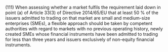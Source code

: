 (111) When assessing whether a market fulfils the requirement laid down in point (a) of Article 33(3) of Directive 2014/65/EU that at least 50 % of the issuers admitted to trading on that market are small and medium-size enterprises (SMEs), a flexible approach should be taken by competent authorities with regard to markets with no previous operating history, newly created SMEs whose financial instruments have been admitted to trading for less than three years and issuers exclusively of non-equity financial instruments.
